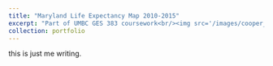 ```yaml
---
title: "Maryland Life Expectancy Map 2010-2015"
excerpt: "Part of UMBC GES 383 coursework<br/><img src='/images/cooper_ges383_lab05-1.png'>"
collection: portfolio
---
```


this is just me writing.
